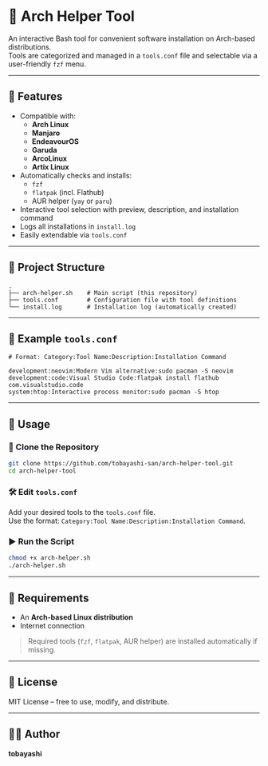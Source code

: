 # 🐧 Arch Helper Tool

An interactive Bash tool for convenient software installation on Arch-based distributions.  
Tools are categorized and managed in a `tools.conf` file and selectable via a user-friendly `fzf` menu.

---

## 🔧 Features

- Compatible with:
  - **Arch Linux**
  - **Manjaro**
  - **EndeavourOS**
  - **Garuda**
  - **ArcoLinux**
  - **Artix Linux**
- Automatically checks and installs:
  - `fzf`
  - `flatpak` (incl. Flathub)
  - AUR helper (`yay` or `paru`)
- Interactive tool selection with preview, description, and installation command
- Logs all installations in `install.log`
- Easily extendable via `tools.conf`

---

## 📁 Project Structure

```
.
├── arch-helper.sh    # Main script (this repository)
├── tools.conf        # Configuration file with tool definitions
└── install.log       # Installation log (automatically created)
```

---

## 📝 Example `tools.conf`

```
# Format: Category:Tool Name:Description:Installation Command

development:neovim:Modern Vim alternative:sudo pacman -S neovim
development:code:Visual Studio Code:flatpak install flathub com.visualstudio.code
system:htop:Interactive process monitor:sudo pacman -S htop
```

---

## 🚀 Usage

### 🔄 Clone the Repository

```bash
git clone https://github.com/tobayashi-san/arch-helper-tool.git
cd arch-helper-tool
```

### 🛠️ Edit `tools.conf`

Add your desired tools to the `tools.conf` file.  
Use the format: `Category:Tool Name:Description:Installation Command`.

### ▶️ Run the Script

```bash
chmod +x arch-helper.sh
./arch-helper.sh
```

---

## 🧾 Requirements

- An **Arch-based Linux distribution**
- Internet connection

> Required tools (`fzf`, `flatpak`, AUR helper) are installed automatically if missing.

---

## 📜 License

MIT License – free to use, modify, and distribute.

---

## 👨‍💻 Author

**tobayashi**
